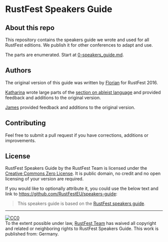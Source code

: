 # RustFest Speakers Guide

## About this repo

This repository contains the speakers guide we wrote and used for all RustFest editions.
We publish it for other conferences to adapt and use.

The parts are enumerated.
Start at [0-speakers_guide.md](0-speakers_guide.md).

## Authors

The original version of this guide was written by
[Florian](https://twitter.com/Argorak) for RustFest 2016.

[Katharina](https://twitter.com/katheyrina) wrote large parts of the
[section on ableist language](3-ableism.md) and provided feedback and
additions to the original version.

[James](https://twitter.com/varjmes) provided feedback and additions
to the original version.

## Contributing

Feel free to submit a pull request if you have corrections, additions or improvements.

## License

RustFest Speakers Guide by the RustFest Team is licensed under the
[Creative Commons Zero
License](http://creativecommons.org/publicdomain/zero/1.0/).
It is public domain, no credit and no open licensing of your version are
required.

If you would like to optionally attribute it, you could use the below text and
link to https://github.com/RustFestEU/speakers-guide:

> This speakers guide is based on the [RustFest speakers
  guide](https://github.com/RustFestEU/speakers-guide).

<hr />

<p xmlns:dct="http://purl.org/dc/terms/" xmlns:vcard="http://www.w3.org/2001/vcard-rdf/3.0#">
  <a rel="license"
     href="http://creativecommons.org/publicdomain/zero/1.0/">
    <img src="https://licensebuttons.net/p/zero/1.0/80x15.png" style="border-style: none;" alt="CC0" />
  </a>
  <br />
  To the extent possible under law,
  <a rel="dct:publisher"
     href="http://www.rustfest.eu/">
    <span property="dct:title">RustFest Team</span></a>
  has waived all copyright and related or neighboring rights to
  <span property="dct:title">RustFest Speakers Guide</span>.
This work is published from:
<span property="vcard:Country" datatype="dct:ISO3166"
      content="DE" about="http://www.rustfest.eu/">
  Germany</span>.
</p>
